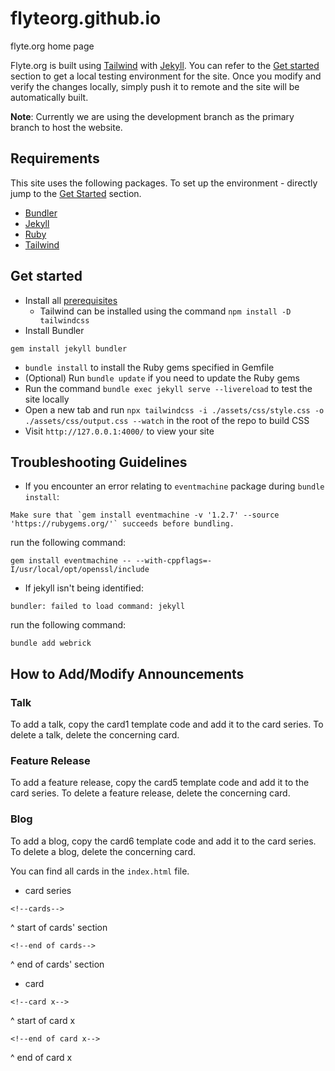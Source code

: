 # flyteorg.github.io

flyte.org home page

Flyte.org is built using [Tailwind](https://tailwindcss.com) with [Jekyll](https://jekyllrb.com/). You can refer to the [Get started](#get-started) section to get a local testing environment for the site. Once you modify and verify the changes locally, simply push it to remote and the site will be automatically built.

**Note**: Currently we are using the development branch as the primary branch to host the website.

## Requirements

This site uses the following packages. To set up the environment - directly jump to the [Get Started](#get-started) section.

- [Bundler](http://bundler.io/)
- [Jekyll](https://jekyllrb.com/)
- [Ruby](https://www.ruby-lang.org/en/)
- [Tailwind](https://tailwindcss.com)

## Get started

- Install all [prerequisites](https://jekyllrb.com/docs/installation/)
    - Tailwind can be installed using the command `npm install -D tailwindcss`
- Install Bundler

```
gem install jekyll bundler
```

- `bundle install` to install the Ruby gems specified in Gemfile
- (Optional) Run `bundle update` if you need to update the Ruby gems
- Run the command `bundle exec jekyll serve --livereload` to test the site locally
- Open a new tab and run `npx tailwindcss -i ./assets/css/style.css -o ./assets/css/output.css --watch` in the root of the repo to build CSS
- Visit `http://127.0.0.1:4000/` to view your site

## Troubleshooting Guidelines

- If you encounter an error relating to `eventmachine` package during `bundle install`:

```
Make sure that `gem install eventmachine -v '1.2.7' --source 'https://rubygems.org/'` succeeds before bundling.
```

run the following command:

```
gem install eventmachine -- --with-cppflags=-I/usr/local/opt/openssl/include
```

- If jekyll isn't being identified:

```
bundler: failed to load command: jekyll
```

run the following command:

```
bundle add webrick
```

## How to Add/Modify Announcements

### Talk

To add a talk, copy the card1 template code and add it to the card series.
To delete a talk, delete the concerning card.

### Feature Release

To add a feature release, copy the card5 template code and add it to the card series.
To delete a feature release, delete the concerning card.

### Blog

To add a blog, copy the card6 template code and add it to the card series.
To delete a blog, delete the concerning card.

You can find all cards in the `index.html` file.

- card series

```
<!--cards-->
```

^ start of cards' section

```
<!--end of cards-->
```

^ end of cards' section

- card

```
<!--card x-->
```

^ start of card x

```
<!--end of card x-->
```

^ end of card x
